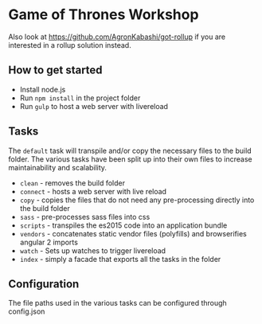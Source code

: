 # Game of Thrones Workshop
Also look at https://github.com/AgronKabashi/got-rollup if you are interested in a rollup solution instead.

## How to get started
- Install node.js
- Run `npm install` in the project folder
- Run `gulp` to host a web server with livereload

## Tasks
The `default` task will transpile and/or copy the necessary files to the build folder. The various tasks have been split up into their own files to increase maintainability and scalability.

- `clean` - removes the build folder
- `connect` - hosts a web server with live reload
- `copy` - copies the files that do not need any pre-processing directly into the build folder
- `sass` - pre-processes sass files into css
- `scripts` - transpiles the es2015 code into an application bundle
- `vendors` - concatenates static vendor files (polyfills) and browserifies angular 2 imports
- `watch` - Sets up watches to trigger livereload
- `index` - simply a facade that exports all the tasks in the folder

## Configuration
The file paths used in the various tasks can be configured through config.json
